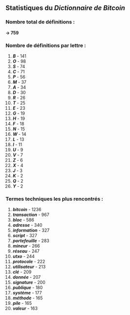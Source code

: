 ## Statistiques du *Dictionnaire de Bitcoin*

### Nombre total de définitions : 
**-> 759**

### Nombre de définitions par lettre :
1. ***B*** - 141
2. ***O*** - 98
3. ***S*** - 74
4. ***C*** - 71
5. ***P*** - 56
6. ***M*** - 37
7. ***A*** - 34
8. ***D*** - 30
9. ***R*** - 26
10. ***T*** - 25
11. ***E*** - 23
12. ***G*** - 19
13. ***H*** - 19
14. ***F*** - 18
15. ***N*** - 15
16. ***W*** - 14
17. ***L*** - 13
18. ***I*** - 11
19. ***U*** - 9
20. ***V*** - 7
21. ***Z*** - 6
22. ***X*** - 4
23. ***J*** - 3
24. ***K*** - 2
25. ***Q*** - 2
26. ***Y*** - 2

### Termes techniques les plus rencontrés :
1. ***bitcoin*** - 1236
2. ***transaction*** - 967
3. ***bloc*** - 586
4. ***adresse*** - 340
5. ***information*** - 327
6. ***script*** - 327
7. ***portefeuille*** - 283
8. ***mineur*** - 266
9. ***réseau*** - 247
10. ***utxo*** - 244
11. ***protocole*** - 222
12. ***utilisateur*** - 213
13. ***clé*** - 209
14. ***donnée*** - 207
15. ***signature*** - 200
16. ***publique*** - 180
17. ***système*** - 177
18. ***méthode*** - 165
19. ***pile*** - 165
20. ***valeur*** - 163
